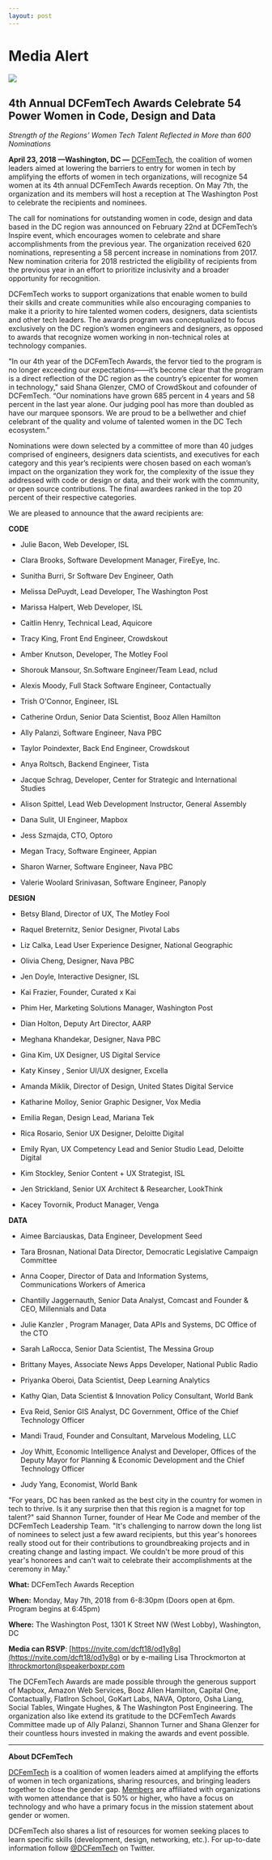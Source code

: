 ```yaml
---
layout: post
---
```

<h1><span class="main-headline">Media Alert</span></h1>

![](/assets/awards-2018/dcft18-rsvp-open.png)

## 4th Annual DCFemTech Awards Celebrate 54 Power Women in Code, Design and Data

*Strength of the Regions’ Women Tech Talent Reflected in More than 600 Nominations*

**April 23, 2018 —Washington, DC —** [DCFemTech](http://dcfemtech.github.io/), the coalition of women leaders aimed at lowering the barriers to entry for women in tech by amplifying the efforts of women in tech organizations, will recognize 54 women at its 4th annual DCFemTech Awards reception. On May 7th, the organization and its members will host a reception at The Washington Post to celebrate the recipients and nominees.

The call for nominations for outstanding women in code, design and data based in the DC region was announced on February 22nd at DCFemTech’s Inspire event, which encourages women to celebrate and share accomplishments from the previous year. The organization received 620 nominations, representing a 58 percent increase in nominations from 2017. New nomination criteria for 2018 restricted the eligibility of recipients from the previous year in an effort to prioritize inclusivity and a broader opportunity for recognition.

DCFemTech works to support organizations that enable women to build their skills and create communities while also encouraging companies to make it a priority to hire talented women coders, designers, data scientists and other tech leaders. The awards program was conceptualized to focus exclusively on the DC region’s women engineers and designers, as opposed to awards that recognize women working in non-technical roles at technology companies.

"In our 4th year of the DCFemTech Awards, the fervor tied to the program is no longer exceeding our expectations——it’s become clear that the program is a direct reflection of the DC region as the country’s epicenter for women in technology," said Shana Glenzer, CMO of CrowdSkout and cofounder of DCFemTech. “Our nominations have grown 685 percent in 4 years and 58 percent in the last year alone. Our judging pool has more than doubled as have our marquee sponsors. We are proud to be a bellwether and chief celebrant of the quality and volume of talented women in the DC Tech ecosystem.”

Nominations were down selected by a committee of more than 40 judges comprised of engineers, designers data scientists, and executives for each category and this year’s recipients were chosen based on each woman’s impact on the organization they work for, the complexity of the issue they addressed with code or design or data, and their work with the community, or open source contributions. The final awardees ranked in the top 20 percent of their respective categories.

We are pleased to announce that the award recipients are:

**CODE**

* Julie Bacon, Web Developer, ISL

* Clara Brooks, Software Development Manager, FireEye, Inc. 

* Sunitha Burri, Sr Software Dev Engineer, Oath

* Melissa DePuydt, Lead Developer, The Washington Post

* Marissa Halpert, Web Developer, ISL

* Caitlin Henry, Technical Lead, Aquicore

* Tracy King, Front End Engineer, Crowdskout

* Amber Knutson, Developer, The Motley Fool

* Shorouk Mansour, Sn.Software Engineer/Team Lead, nclud

* Alexis Moody, Full Stack Software Engineer, Contactually

* Trish O'Connor, Engineer, ISL

* Catherine Ordun, Senior Data Scientist, Booz Allen Hamilton

* Ally Palanzi, Software Engineer, Nava PBC

* Taylor Poindexter, Back End Engineer, Crowdskout

* Anya Roltsch, Backend Engineer, Tista

* Jacque Schrag, Developer, Center for Strategic and International Studies

* Alison Spittel, Lead Web Development Instructor, General Assembly

* Dana Sulit, UI Engineer, Mapbox

* Jess Szmajda, CTO, Optoro

* Megan Tracy, Software Engineer, Appian

* Sharon Warner, Software Engineer, Nava PBC

* Valerie Woolard Srinivasan, Software Engineer, Panoply

**DESIGN**

* Betsy Bland, Director of UX, The Motley Fool

* Raquel Breternitz, Senior Designer, Pivotal Labs

* Liz Calka, Lead User Experience Designer, National Geographic

* Olivia Cheng, Designer, Nava PBC

* Jen Doyle, Interactive Designer, ISL

* Kai Frazier, Founder, Curated x Kai

* Phim Her, Marketing Solutions Manager, Washington Post

* Dian Holton, Deputy Art Director, AARP 

* Meghana Khandekar, Designer, Nava PBC

* Gina Kim, UX Designer, US Digital Service

* Katy Kinsey , Senior UI/UX designer, Excella

* Amanda Miklik, Director of Design, United States Digital Service

* Katharine Molloy, Senior Graphic Designer, Vox Media

* Emilia Regan, Design Lead, Mariana Tek

* Rica Rosario, Senior UX Designer, Deloitte Digital

* Emily Ryan, UX Competency Lead and Senior Studio Lead, Deloitte Digital

* Kim Stockley, Senior Content + UX Strategist, ISL

* Jen Strickland, Senior UX Architect & Researcher, LookThink

* Kacey Tovornik, Product Manager, Venga

**DATA**

* Aimee Barciauskas, Data Engineer, Development Seed

* Tara Brosnan, National Data Director, Democratic Legislative Campaign Committee

* Anna Cooper, Director of Data and Information Systems, Communications Workers of America

* Chantilly Jaggernauth, Senior Data Analyst, Comcast and Founder & CEO, Millennials and Data

* Julie Kanzler , Program Manager, Data APIs and Systems, DC Office of the CTO

* Sarah LaRocca, Senior Data Scientist, The Messina Group

* Brittany Mayes, Associate News Apps Developer, National Public Radio

* Priyanka Oberoi, Data Scientist, Deep Learning Analytics

* Kathy Qian, Data Scientist & Innovation Policy Consultant, World Bank

* Eva Reid, Senior GIS Analyst, DC Government, Office of the Chief Technology Officer

* Mandi Traud, Founder and Consultant, Marvelous Modeling, LLC

* Joy Whitt, Economic Intelligence Analyst and Developer, Offices of the Deputy Mayor for Planning & Economic Development and the Chief Technology Officer

* Judy Yang, Economist, World Bank

"For years, DC has been ranked as the best city in the country for women in tech to thrive. Is it any surprise then that this region is a magnet for top talent?" said Shannon Turner, founder of Hear Me Code and member of the DCFemTech Leadership Team. "It's challenging to narrow down the long list of nominees to select just a few award recipients, but this year's honorees really stood out for their contributions to groundbreaking projects and in creating change and lasting impact. We couldn't be more proud of this year's honorees and can't wait to celebrate their accomplishments at the ceremony in May."

 

**What:** DCFemTech Awards Reception

**When:** Monday, May 7th, 2018 from 6-8:30pm (Doors open at 6pm. Program begins at 6:45pm)

**Where:** The Washington Post, 1301 K Street NW (West Lobby), Washington, DC

**Media can RSVP**: [https://nvite.com/dcft18/od1y8g](https://nvite.com/dcft18/od1y8g) or by e-mailing Lisa Throckmorton at lthrockmorton@speakerboxpr.com

 

The DCFemTech Awards are made possible through the generous support of Mapbox, Amazon Web Services, Booz Allen Hamilton, Capital One, Contactually, FlatIron School, GoKart Labs, NAVA, Optoro, Osha Liang, Social Tables, Wingate Hughes, & The Washington Post Engineering. The organization also like extend its gratitude to the DCFemTech Awards Committee made up of Ally Palanzi, Shannon Turner and Shana Glenzer for their countless hours invested in making the awards and event possible.

 ** **

**About DCFemTech**

[DCFemTech](http://dcfemtech.github.io/) is a coalition of women leaders aimed at amplifying the efforts of women in tech organizations, sharing resources, and bringing leaders together to close the gender gap. [Members](http://dcfemtech.github.io/about.html) are affiliated with organizations with women attendance that is 50% or higher, who have a focus on technology and who have a primary focus in the mission statement about gender or women.

 

DCFemTech also shares a list of resources for women seeking places to learn specific skills (development, design, networking, etc.). For up-to-date information follow [@DCFemTech](http://www.twitter.com/dcfemtech) on Twitter. 
